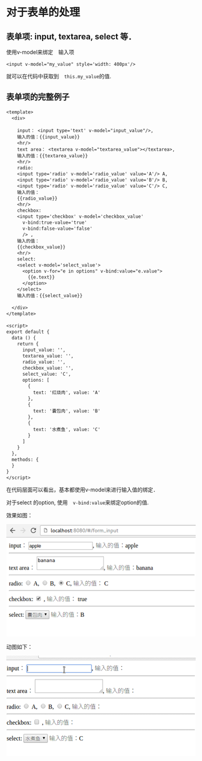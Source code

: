 # 对于表单的处理

## 表单项: input, textarea, select 等．

使用v-model来绑定　输入项

```
<input v-model="my_value" style='width: 400px'/>
```

就可以在代码中获取到　`this.my_value`的值.


## 表单项的完整例子

```
<template>
  <div>

    input： <input type='text' v-model="input_value"/>,
    输入的值：{{input_value}}
    <hr/>
    text area： <textarea v-model="textarea_value"></textarea>,
    输入的值：{{textarea_value}}
    <hr/>
    radio:
    <input type='radio' v-model='radio_value' value='A'/> A,
    <input type='radio' v-model='radio_value' value='B'/> B,
    <input type='radio' v-model='radio_value' value='C'/> C,
    输入的值：
    {{radio_value}}
    <hr/>
    checkbox:
    <input type='checkbox' v-model='checkbox_value'
      v-bind:true-value='true'
      v-bind:false-value='false'
      /> ,
    输入的值：
    {{checkbox_value}}
    <hr/>
    select:
    <select v-model='select_value'>
      <option v-for="e in options" v-bind:value="e.value">
        {{e.text}}
      </option>
    </select>
    输入的值：{{select_value}}

  </div>
</template>

<script>
export default {
  data () {
    return {
      input_value: '',
      textarea_value: '',
      radio_value: '',
      checkbox_value: '',
      select_value: 'C',
      options: [
        {
          text: '红烧肉', value: 'A'
        },
        {
          text: '囊包肉', value: 'B'
        },
        {
          text: '水煮鱼', value: 'C'
        }
      ]
    }
  },
  methods: {
  }
}
</script>

```

在代码层面可以看出，基本都使用v-model来进行输入值的绑定．

对于select 的option, 使用　`v-bind:value`来绑定option的值.


效果如图：　

![表单组件的效果](./images/vue_form.png)

动图如下：

![表单组件的效果](./images/vue_form.gif)





